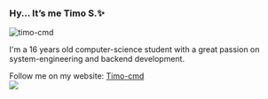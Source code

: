 ### Hy... It’s me Timo S.✨


<p align="left"> <img src="https://komarev.com/ghpvc/?username=timo-cmd" alt="timo-cmd" /> </p>

I'm a 16 years old computer-science student with a great passion on system-engineering and backend development. 

Follow me on my website: <a href="http://timo-cmd.github.io">Timo-cmd</a> <br> <img src="https://github.com/saadeghi/saadeghi/blob/master/dino.gif"></img>
<!--
#### Skills💪🏻

Here are some of my skills listed on system-engineering and software development.:

 **System-engineering**: 

  Relative databases with: SQL <br> Shell scripting with: WinBat, GNUbash and Powershell 

  Cloud and IoT Engineering with: Docker, SQL and SAP

 **Software Development**:

  OOP with C/C++/C#, JS and Golang
 
  Frontend/Webdesign with: HTML/CSS/JS/React.js and more...

  Compiler construction with: Nodejs and Golang

  General knowledge in: Lua, Ruby, Crystal, Golang, Haskell, Elixir/Erlang, Dart/Flutter and Verilog
-->

<!--
**timo-cmd/timo-cmd** is a ✨ _special_ ✨ repository because its `README.md` (this file) appears on your GitHub profile.

Here are some ideas to get you started:

- 🔭 I’m currently working on ...
- 🌱 I’m currently learning ...
- 👯 I’m looking to collaborate on ...
- 🤔 I’m looking for help with ...
- 💬 Ask me about ...
- 📫 How to reach me: ...
- 😄 Pronouns: ...
- ⚡ Fun fact: ...
-->
